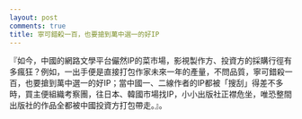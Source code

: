 ```yaml
---
layout: post
comments: true
title: 寧可錯殺一百，也要搶到萬中選一的好IP
---
```




『如今，中國的網路文學平台儼然IP的菜市場，影視製作方、投資方的採購行徑有多瘋狂？例如，一出手便是直接打包作家未來一年的產量，不問品質，寧可錯殺一百，也要搶到萬中選一的好IP；當中國一、二線作者的IP都被「搜刮」得差不多時，買主便組織考察團，往日本、韓國市場找IP，小小出版社正襟危坐，唯恐整間出版社的作品全都被中國投資方打包帶走。』。

